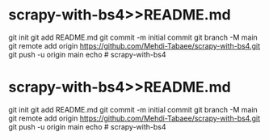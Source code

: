 # scrapy-with-bs4>>README.md
git init
git add README.md
git commit -m initial commit
git branch -M main
git remote add origin https://github.com/Mehdi-Tabaee/scrapy-with-bs4.git
git push -u origin main
echo # scrapy-with-bs4
# scrapy-with-bs4>>README.md
git init
git add README.md
git commit -m initial commit
git branch -M main
git remote add origin https://github.com/Mehdi-Tabaee/scrapy-with-bs4.git
git push -u origin main
echo # scrapy-with-bs4
